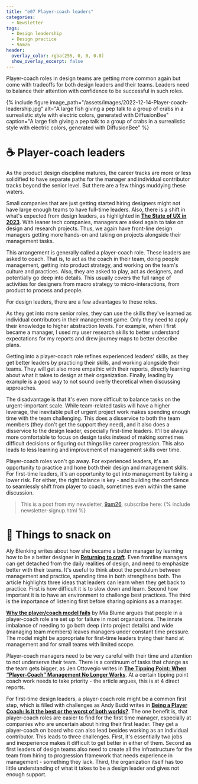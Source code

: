 ```yaml
---
title: "e07 Player-coach leaders"
categories:
  - Newsletter
tags:
  - Design leadership
  - Design practice
  - 9am26
header:
  overlay_color: rgba(255, 0, 0, 0.8)
  show_overlay_excerpt: false
---
```


Player-coach roles in design teams are getting more common again but come with tradeoffs for both design leaders and their teams. Leaders need to balance their attention with confidence to be successful in such roles.

{% include figure image_path="/assets/images/2022-12-14-Player-coach-leadership.jpg" alt="A large fish giving a pep talk to a group of crabs in a surrealistic style with electric colors, generated with DiffusionBee" caption="A large fish giving a pep talk to a group of crabs in a surrealistic style with electric colors, generated with DiffusionBee" %}

# ☕ Player-coach leaders

As the product design discipline matures, the career tracks are more or less solidified to have separate paths for the manager and individual contributor tracks beyond the senior level. But there are a few things muddying these waters.

Small companies that are just getting started hiring designers might not have large enough teams to have full-time leaders. Also, there is a shift in what's expected from design leaders, as highlighted in **[The State of UX in 2023](https://trends.uxdesign.cc/)**. With leaner tech companies, managers are asked again to take on design and research projects. Thus, we again have front-line design managers getting more hands-on and taking on projects alongside their management tasks.

This arrangement is generally called a player-coach role. These leaders are asked to coach. That is, to act as the coach in their team, doing people management, getting into product strategy, and working on the team's culture and practices. Also, they are asked to play, act as designers, and potentially go deep into details. This usually covers the full range of activities for designers from macro strategy to micro-interactions, from product to process and people.

For design leaders, there are a few advantages to these roles.

As they get into more senior roles, they can use the skills they've learned as individual contributors in their management game. Only they need to apply their knowledge to higher abstraction levels. For example, when I first became a manager, I used my user research skills to better understand expectations for my reports and drew journey maps to better describe plans.

Getting into a player-coach role refines experienced leaders' skills, as they get better leaders by practicing their skills, and working alongside their teams. They will get also more empathic with their reports, directly learning about what it takes to design at their organization. Finally, leading by example is a good way to not sound overly theoretical when discussing approaches.

The disadvantage is that it's even more difficult to balance tasks on the urgent-important scale. While team-related tasks will have a higher leverage, the inevitable pull of urgent project work makes spending enough time with the team challenging. This does a disservice to both the team members (they don't get the support they need), and it also does a disservice to the design leader, especially first-time leaders. It'll be always more comfortable to focus on design tasks instead of making sometimes difficult decisions or figuring out things like career progression. This also leads to less learning and improvement of management skills over time.

Player-coach roles won't go away. For experienced leaders, it's an opportunity to practice and hone both their design and management skills. For first-time leaders, it's an opportunity to get into management by taking a lower risk. For either, the right balance is key - and building the confidence to seamlessly shift from player to coach, sometimes even within the same discussion.

> This is a post from my newsletter, [9am26](https://polgarp.com/categories/newsletter/), subscribe here:
> {% include newsletter-signup.html %}

# 🍪 Things to snack on

Aly Blenking writes about how she became a better manager by learning how to be a better designer in **[Returning to craft](https://www.doc.cc/articles/returning-to-craft)**. Even frontline managers can get detached from the daily realities of design, and need to emphasize better with their teams. It's useful to think about the pendulum between management and practice, spending time in both strengthens both. The article highlights three ideas that leaders can learn when they get back to practice. First is how difficult it is to slow down and learn. Second how important it is to have an environment to challenge best practices. The third is the importance of listening first before sharing opinions as a manager.

**[Why the player/coach model fails](https://blog.designdept.co/why-the-player-coach-model-fails-9a084e60e570)** by Mia Blume argues that people in a player-coach role are set up for failure in most organizations. The innate imbalance of needing to go both deep (into project details) and wide (managing team members) leaves managers under constant time pressure. The model might be appropriate for first-time leaders trying their hand at management and for small teams with limited scope.

Player-coach managers need to be very careful with their time and attention to not underserve their team. There is a continuum of tasks that change as the team gets bigger, as Jen Ottovegio writes in **[The Tipping Point: When “Player-Coach” Management No Longer Works](https://jenottovegio.medium.com/the-tipping-point-when-player-coach-management-no-longer-works-bd10d338be0f)**. At a certain tipping point coach work needs to take priority - the article argues, this is at 4 direct reports.

For first-time design leaders, a player-coach role might be a common first step, which is filled with challenges as Andy Budd writes in **[Being a Player Coach: Is it the best or the worst of both worlds?](https://andybudd.medium.com/being-a-player-coach-is-it-the-best-or-the-worst-of-both-worlds-4d3b5c41b0be)**. The one benefit is, that player-coach roles are easier to find for the first time manager, especially at companies who are uncertain about hiring their first leader. They get a player-coach on board who can also lead besides working as an individual contributor. This leads to three challenges. First, it's essentially two jobs and inexperience makes it difficult to get better in either of them. Second as first leaders of design teams also need to create all the infrastructure for the team from hiring to progression framework that needs experience in management - something they lack. Third, the organization itself has too little understanding of what it takes to be a design leader and gives not enough support.
